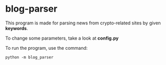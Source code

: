 # blog-parser
 This program is made for parsing news from crypto-related sites by given <b>keywords</b>.

 To change some parameters, take a look at <b>config.py</b>

 To run the program, use the command:
 
 <code>python -m blog_parser</code>
